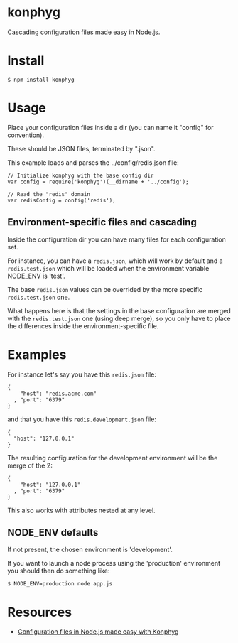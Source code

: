 # konphyg

Cascading configuration files made easy in Node.js.

# Install

    $ npm install konphyg

# Usage

Place your configuration files inside a dir (you can name it "config" for convention).

These should be JSON files, terminated by ".json".

This example loads and parses the ../config/redis.json file:

    // Initialize konphyg with the base config dir
    var config = require('konphyg')(__dirname + '../config');

    // Read the "redis" domain
    var redisConfig = config('redis');

## Environment-specific files and cascading

Inside the configuration dir you can have many files for each configuration set.

For instance, you can have a `redis.json`, which will work by default and a `redis.test.json` which will be loaded when the environment variable NODE_ENV is 'test'.

The base `redis.json` values can be overrided by the more specific `redis.test.json` one.

What happens here is that the settings in the base configuration are merged with the `redis.test.json` one (using deep merge), so you only have to place the differences inside the environment-specific file.

# Examples

For instance let's say you have this `redis.json` file:

    {
        "host": "redis.acme.com"
      , "port": "6379"
    }

and that you have this `redis.development.json` file:

    {
      "host": "127.0.0.1"
    }

The resulting configuration for the development environment will be the merge of the 2:

    {
        "host": "127.0.0.1"
      , "port": "6379"
    }


This also works with attributes nested at any level.

## NODE_ENV defaults

If not present, the chosen environment is 'development'.

If you want to launch a node process using the 'production' environment you should then do something like:


    $ NODE_ENV=production node app.js

# Resources

* [Configuration files in Node.js made easy with Konphyg](http://metaduck.com/post/10514524808/configuration-files-in-node-js-made-easy-with-konphyg)